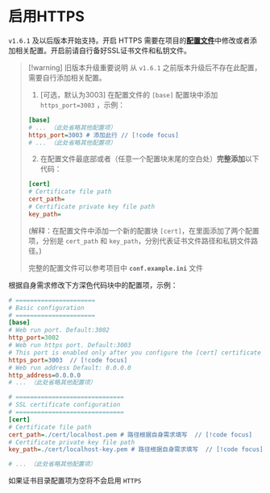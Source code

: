 # 启用HTTPS

 `v1.6.1` 及以后版本开始支持。开启 HTTPS 需要在项目的[**配置文件**](./config.md)中修改或者添加相关配置。开启前请自行备好SSL证书文件和私钥文件。




> [!warning] 旧版本升级重要说明
> 从 `v1.6.1` 之前版本升级后不存在此配置，需要自行添加相关配置。
>
> 1. [可选，默认为3003] 在配置文件的 `[base]` 配置块中添加 `https_port=3003` ，示例：
> ```ini {3}
> [base]
> # ... （此处省略其他配置项）
> https_port=3003 # 添加此行 // [!code focus]
> # ... （此处省略其他配置项）
> ```
>
> 2. 在配置文件最底部或者（任意一个配置块末尾的空白处）**完整添加**以下代码：
> ```ini
> [cert]
> # Certificate file path
> cert_path=  
> # Certificate private key file path
> key_path=  
> ```
> (解释：在配置文件中添加一个新的配置块 `[cert]`，在里面添加了两个配置项，分别是 `cert_path` 和 `key_path`，分别代表证书文件路径和私钥文件路径。)
>
> 完整的配置文件可以参考项目中 **`conf.example.ini`** 文件

根据自身需求修改下方深色代码块中的配置项，示例：

```ini {9,19,21}
# ======================
# Basic configuration
# ======================
[base]
# Web run port. Default:3002
http_port=3002
# Web run https port. Default:3003
# This port is enabled only after you configure the [cert] certificate path
https_port=3003  // [!code focus]
# Web run address Default: 0.0.0.0
http_address=0.0.0.0
# ... （此处省略其他配置项）

# ==============================
# SSL certificate configuration
# ==============================
[cert]
# Certificate file path
cert_path=./cert/localhost.pem # 路径根据自身需求填写  // [!code focus]
# Certificate private key file path
key_path=./cert/localhost-key.pem # 路径根据自身需求填写  // [!code focus]

# ... （此处省略其他配置项）
```


如果证书目录配置项为空将不会启用 `HTTPS`